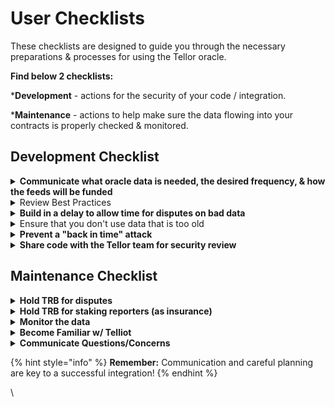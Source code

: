 # User Checklists

These checklists are designed to guide you through the necessary preparations & processes for using the Tellor oracle.&#x20;

**Find below 2 checklists:** &#x20;

\***Development** - actions for the security of your code / integration.&#x20;

\***Maintenance** - actions to help make sure the data flowing into your contracts is properly checked & monitored.

## Development Checklist

<details>

<summary><strong>Communicate what oracle data is needed, the desired frequency, &#x26; how the feeds will be funded</strong></summary>

This helps the Tellor team & reporters to better understand your needs. Feel free to ask for help & advice! This can be done by making an issue in the [dataSpecs repo](https://github.com/tellor-io/dataSpecs/tree/main), or by reaching out in [the Tellor discord](https://discord.gg/tellor).&#x20;

</details>

<details>

<summary>Review Best Practices </summary>

[This repository](https://github.com/tellor-io/best-practices-user/tree/main) is a reference implementation for integrating Tellor price feed data into your protocol. It demonstrates some best practices for using Tellor, including implementing a dispute time buffer and a data staleness check. It also mitigates back-in-time dispute attacks by caching the most recent value and timestamp.

</details>

<details>

<summary><strong>Build in a delay to allow time for disputes on bad data</strong></summary>

A reporter can submit any value at any time if they are willing to forfeit their staked TRB tokens.  By delaying use of a value, or by delaying the finality of functions that use the latest Tellor value, you can prevent the use of inaccurate data.\


**The best practice for reading Tellor data** is to use the`getDataBefore` function with a buffer time that allows time for bad values to be disputed:

`getDataBefore(_queryId,`**`block.timestamp - 20 minutes`**`);`\
&#x20;\
[This repo](https://github.com/tellor-io/tellor-caller-liquity/blob/main/contracts/TellorCaller.sol) is a great reference for integrating Tellor.

</details>

<details>

<summary>Ensure that you don't use data that is too old</summary>

It's also best practice to require/check that the data is not too old. For example:

`require(block.timestamp -`**`_timestampRetrieved < 24 hours`**`);`

</details>

<details>

<summary><strong>Prevent a "back in time" attack</strong></summary>

In the event where a Tellor value is disputed, the disputed value is removed & previous values remain. Prevent potential attackers from going back in time to find a desired value with a [check in your contracts](https://github.com/tellor-io/best-practices-user/blob/74c08870f81bbdbec773b36d5bf084f65da59927/contracts/TellorUser.sol#L57).  &#x20;

</details>

<details>

<summary><strong>Share code with the Tellor team for security review</strong>  </summary>

This step ensures the security of your code & allows the Tellor team to provide you with valuable feedback.

</details>

## Maintenance Checklist

<details>

<summary><strong>Hold TRB for disputes</strong></summary>

This ensures that you are ready to dispute any incorrect values that may occur in the oracle data feed.

</details>

<details>

<summary><strong>Hold TRB for staking reporters (as insurance)</strong></summary>

In the event of a critical situation, this allows you to act as the reporter of last resort for your protocol.

</details>

<details>

<summary><strong>Monitor the data</strong> </summary>

Monitoring clients like the Disputable Values Monitor / Auto-Disputer can be found in the Tellor github.

</details>

<details>

<summary><strong>Become Familiar w/ Telliot</strong> </summary>

Telliot is currently the standard open-source tool for reporting and interacting with Tellor's oracle network.

</details>

<details>

<summary><strong>Communicate Questions/Concerns</strong>  </summary>

To address your specific monitoring needs, it is important to communicate any questions or  concerns that arise with the Tellor team and they’ll be happy to address them all.

</details>

{% hint style="info" %}
**Remember:**  Communication and careful planning are key to a successful integration!
{% endhint %}



\
